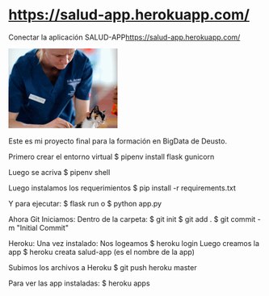 # https://salud-app.herokuapp.com/

<p>Conectar la aplicación SALUD-APP<a href="https://salud-app.herokuapp.com/">https://salud-app.herokuapp.com/</a></p>

![](static/img/Health_Care_Professionals-ANIMATION.gif)


Este es mi proyecto final para la formación en BigData de Deusto.

Primero crear el entorno virtual
$ pipenv install flask gunicorn

Luego se acriva
$ pipenv shell

Luego instalamos los requerimientos
$ pip install -r requirements.txt

Y para ejecutar:
$ flask run
o
$ python app.py

Ahora Git
Iniciamos:
Dentro de la carpeta:
$ git init
$ git add .
$ git commit -m "Initial Commit"

Heroku:
Una vez instalado:
Nos logeamos
$ heroku login
Luego creamos la app
$ heroku creata salud-app  (es el nombre de la app)

Subimos los archivos a Heroku
$ git push heroku master

Para ver las app instaladas:
$ heroku apps
